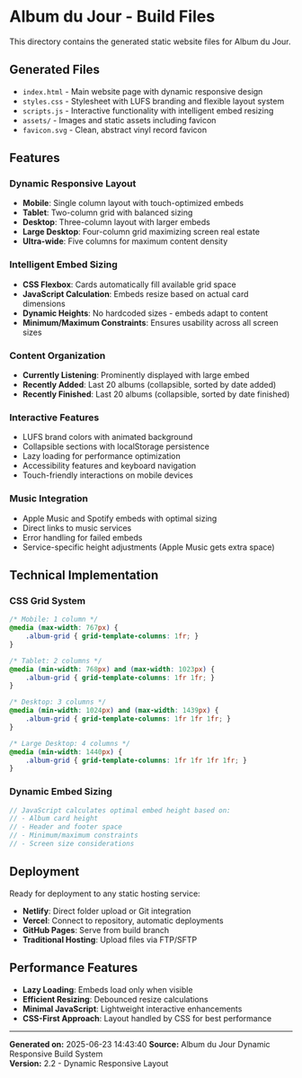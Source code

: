 # Album du Jour - Build Files

This directory contains the generated static website files for Album du Jour.

## Generated Files

- `index.html` - Main website page with dynamic responsive design
- `styles.css` - Stylesheet with LUFS branding and flexible layout system
- `scripts.js` - Interactive functionality with intelligent embed resizing
- `assets/` - Images and static assets including favicon
- `favicon.svg` - Clean, abstract vinyl record favicon

## Features

### Dynamic Responsive Layout
- **Mobile**: Single column layout with touch-optimized embeds
- **Tablet**: Two-column grid with balanced sizing
- **Desktop**: Three-column layout with larger embeds
- **Large Desktop**: Four-column grid maximizing screen real estate
- **Ultra-wide**: Five columns for maximum content density

### Intelligent Embed Sizing
- **CSS Flexbox**: Cards automatically fill available grid space
- **JavaScript Calculation**: Embeds resize based on actual card dimensions
- **Dynamic Heights**: No hardcoded sizes - embeds adapt to content
- **Minimum/Maximum Constraints**: Ensures usability across all screen sizes

### Content Organization
- **Currently Listening**: Prominently displayed with large embed
- **Recently Added**: Last 20 albums (collapsible, sorted by date added)
- **Recently Finished**: Last 20 albums (collapsible, sorted by date finished)

### Interactive Features
- LUFS brand colors with animated background
- Collapsible sections with localStorage persistence
- Lazy loading for performance optimization
- Accessibility features and keyboard navigation
- Touch-friendly interactions on mobile devices

### Music Integration
- Apple Music and Spotify embeds with optimal sizing
- Direct links to music services
- Error handling for failed embeds
- Service-specific height adjustments (Apple Music gets extra space)

## Technical Implementation

### CSS Grid System
```css
/* Mobile: 1 column */
@media (max-width: 767px) {
    .album-grid { grid-template-columns: 1fr; }
}

/* Tablet: 2 columns */
@media (min-width: 768px) and (max-width: 1023px) {
    .album-grid { grid-template-columns: 1fr 1fr; }
}

/* Desktop: 3 columns */
@media (min-width: 1024px) and (max-width: 1439px) {
    .album-grid { grid-template-columns: 1fr 1fr 1fr; }
}

/* Large Desktop: 4 columns */
@media (min-width: 1440px) {
    .album-grid { grid-template-columns: 1fr 1fr 1fr 1fr; }
}
```

### Dynamic Embed Sizing
```javascript
// JavaScript calculates optimal embed height based on:
// - Album card height
// - Header and footer space
// - Minimum/maximum constraints
// - Screen size considerations
```

## Deployment

Ready for deployment to any static hosting service:

- **Netlify**: Direct folder upload or Git integration
- **Vercel**: Connect to repository, automatic deployments
- **GitHub Pages**: Serve from build branch
- **Traditional Hosting**: Upload files via FTP/SFTP

## Performance Features

- **Lazy Loading**: Embeds load only when visible
- **Efficient Resizing**: Debounced resize calculations
- **Minimal JavaScript**: Lightweight interactive enhancements
- **CSS-First Approach**: Layout handled by CSS for best performance

---

**Generated on:** 2025-06-23 14:43:40
**Source:** Album du Jour Dynamic Responsive Build System  
**Version:** 2.2 - Dynamic Responsive Layout  

